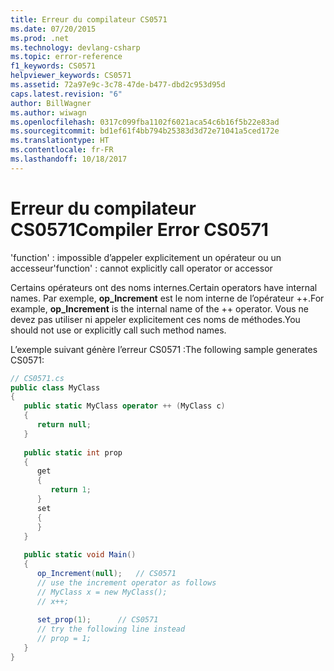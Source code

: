 ```yaml
---
title: Erreur du compilateur CS0571
ms.date: 07/20/2015
ms.prod: .net
ms.technology: devlang-csharp
ms.topic: error-reference
f1_keywords: CS0571
helpviewer_keywords: CS0571
ms.assetid: 72a97e9c-3c78-47de-b477-dbd2c953d95d
caps.latest.revision: "6"
author: BillWagner
ms.author: wiwagn
ms.openlocfilehash: 0317c099fba1102f6021aca54c6b16f5b22e83ad
ms.sourcegitcommit: bd1ef61f4bb794b25383d3d72e71041a5ced172e
ms.translationtype: HT
ms.contentlocale: fr-FR
ms.lasthandoff: 10/18/2017
---
```

# <a name="compiler-error-cs0571"></a><span data-ttu-id="30791-102">Erreur du compilateur CS0571</span><span class="sxs-lookup"><span data-stu-id="30791-102">Compiler Error CS0571</span></span>
<span data-ttu-id="30791-103">'function' : impossible d’appeler explicitement un opérateur ou un accesseur</span><span class="sxs-lookup"><span data-stu-id="30791-103">'function' : cannot explicitly call operator or accessor</span></span>  
  
 <span data-ttu-id="30791-104">Certains opérateurs ont des noms internes.</span><span class="sxs-lookup"><span data-stu-id="30791-104">Certain operators have internal names.</span></span> <span data-ttu-id="30791-105">Par exemple, **op_Increment** est le nom interne de l’opérateur ++.</span><span class="sxs-lookup"><span data-stu-id="30791-105">For example, **op_Increment** is the internal name of the ++ operator.</span></span> <span data-ttu-id="30791-106">Vous ne devez pas utiliser ni appeler explicitement ces noms de méthodes.</span><span class="sxs-lookup"><span data-stu-id="30791-106">You should not use or explicitly call such method names.</span></span>  
  
 <span data-ttu-id="30791-107">L’exemple suivant génère l’erreur CS0571 :</span><span class="sxs-lookup"><span data-stu-id="30791-107">The following sample generates CS0571:</span></span>  
  
```csharp  
// CS0571.cs  
public class MyClass  
{  
   public static MyClass operator ++ (MyClass c)  
   {  
      return null;  
   }  
  
   public static int prop  
   {  
      get  
      {  
         return 1;  
      }  
      set  
      {  
      }  
   }  
  
   public static void Main()  
   {  
      op_Increment(null);   // CS0571  
      // use the increment operator as follows  
      // MyClass x = new MyClass();  
      // x++;  
  
      set_prop(1);      // CS0571  
      // try the following line instead  
      // prop = 1;  
   }  
}  
```

